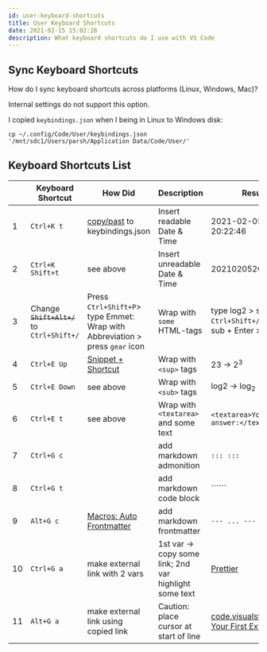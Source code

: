 ```yaml
---
id: user-keyboard-shortcuts
title: User Keyboard Shortcuts
date: 2021-02-15 15:02:28
description: What keyboard shortcuts do I use with VS Code
---
```


## Sync Keyboard Shortcuts

How do I sync keyboard shortcuts across platforms (Linux, Windows, Mac)?

Internal settings do not support this option.

I copied `keybindings.json` when I being in Linux to Windows disk:

```shell title="keybindings.json"
cp ~/.config/Code/User/keybindings.json '/mnt/sdc1/Users/parsh/Application Data/Code/User/'
```

## Keyboard Shortcuts List

| | Keyboard Shortcut | How Did | Description | Result |
-|-|-|-|-
1 | `Ctrl+K t` | [copy/past](https://stackoverflow.com/questions/38780057/how-to-insert-current-date-time-in-vscode#57654879) to keybindings.json | Insert readable Date & Time | 2021-02-05 20:22:46
2 | `Ctrl+K Shift+t` | see above| Insert unreadable Date & Time | 20210205202330
3 | Change ~~`Shift+Alt+/`~~ to `Ctrl+Shift+/` | Press `Ctrl+Shift+P`> type Emmet: Wrap with Abbreviation > press `gear` icon | Wrap with `some` HTML-tags | type log2 > select 2 > `Ctrl+Shift+/` > type sub + Enter > log<sub>2</sub>
4 | `Ctrl+E Up` | [Snippet + Shortcut](snippets/snippet-plus-shortcut) | Wrap with `<sup>` tags | 23 -> 2<sup>3</sup>
5 | `Ctrl+E Down` | see above | Wrap with `<sub>` tags | log2 -> log<sub>2</sub>
6 | `Ctrl+E t` | see above | Wrap with `<textarea>` and some text | `<textarea>Your answer:</textarea>`
7 | `Ctrl+G c` |  | add markdown admonition | `::: :::`
8 | `Ctrl+G t` |  | add markdown code block | ``````
9 | `Alt+G c`  | [Macros: Auto Frontmatter](macros/0-auto-frontmatter) | add markdown frontmatter | `--- ... ---`
10 | `Ctrl+G a` | make external link with 2 vars | 1st var -> copy some link; 2nd var highlight some text | <a href='https://marketplace.visualstudio.com/items?itemName=esbenp.prettier-vscode' class='external'>Prettier</a>
11 | `Alt+G a` | make external link using copied link | Caution: place cursor at start of line | <a href='https://code.visualstudio.com/api/get-started/your-first-extension' class='external'>code.visualstudio.com: Your First Extension</a>
